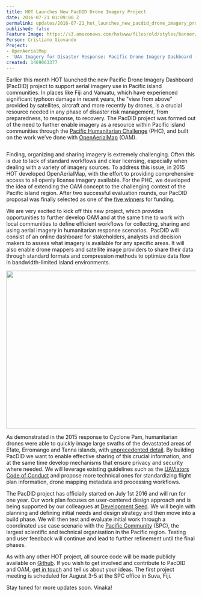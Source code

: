 ```yaml
---
title: HOT Launches New PacDID Drone Imagery Project
date: 2016-07-21 01:09:00 Z
permalink: updates/2016-07-21_hot_launches_new_pacdid_drone_imagery_project
published: false
Feature Image: https://s3.amazonaws.com/hotwww/files/old/styles/banner/public/PacDID-Vanuatu.jpg
Person: Cristiano Giovando
Project:
- OpenAerialMap
- 'UAV Imagery for Disaster Response: Pacific Drone Imagery Dashboard (PacDID)'
created: 1469063377
---
```


<p>Earlier this month HOT launched the new Pacific Drone Imagery Dashboard (PacDID) project to support aerial imagery use in Pacific island communities. In places like Fiji and Vanuatu, which have experienced significant typhoon damage in recent years, the "view from above" provided by satellites, aircraft and more recently by drones, is a crucial resource needed in any phase of disaster risk management, from preparedness, to response, to recovery. The PacDID project was formed out of the need to further enable imagery as a resource within Pacific island communities through the <a href="http://pacifichumanitarianchallenge.org" target="_blank">Pacific Humanitarian Challenge</a> (PHC), and built on the work we’ve done with <a href="http://openaerialmap.org/" target="_blank">OpenAerialMap</a> (OAM).&nbsp;&nbsp;</p><p><img style="font-style: normal; font-variant: normal; font-weight: normal; font-size: 14px; line-height: 21px; font-family: 'Open Sans', Arial, sans-serif;" src="https://s3.amazonaws.com/hotwww/files/old/PacDID-PHC.jpg" alt="" style="width:800px;height:357px"></p><p>Finding, organizing and sharing imagery is extremely challenging. Often this is due to lack of standard workflows and clear licensing, especially when dealing with a variety of imagery sources. To address this issue, in 2015 HOT developed OpenAerialMap, with the effort to providing comprehensive access to all openly license imagery available. For the PHC, we developed the idea of extending the OAM concept to the challenging context of the Pacific island region. After two successful evaluation rounds, our PacDID proposal was finally selected as one of the <a href="http://pacifichumanitarianchallenge.org/winners/" target="_blank">five winners</a> for funding.</p><p>We are very excited to kick off this new project, which provides opportunities to further develop OAM and at the same time to work with local communities to define efficient workflows for collecting, sharing and using aerial imagery in humanitarian response scenarios. &nbsp;PacDID will consist of an online dashboard for stakeholders, analysts and decision makers to assess what imagery is available for any specific areas. It will also enable drone mappers and satellite image providers to share their data through standard formats and compression methods to optimize data flow in bandwidth-limited island environments.</p><p><img src="https://s3.amazonaws.com/hotwww/files/old/PacDID-OAM.jpg" alt="" style="width:800px;height:418px"></p><p>As demonstrated in the 2015 response to Cyclone Pam, humanitarian drones were able to quickly image large swaths of the devastated areas of Efate, Erromango and Tanna islands, with <a href="http://news.nationalgeographic.com/2015/04/150406-vanuatu-cyclone-pam-relief-drones-uavs-crisis-mapping-patrick-meier/" target="_blank">unprecedented detail</a>. By building PacDID we want to enable effective sharing of this crucial information, and at the same time develop mechanisms that ensure privacy and security where needed. We will leverage existing guidelines such as the <a href="http://uaviators.org/docs" target="_blank">UAViators Code of Conduct</a> and propose more technical ones for standardizing flight plan information, drone mapping metadata and processing workflows.</p><p>The PacDID project has officially started on July 1st 2016 and will run for one year. Our work plan focuses on user-centered design approach and is being supported by our colleagues at <a href="https://developmentseed.org/blog/2016/05/16/fast-valuable-ux-research/" target="_blank">Development Seed</a>. We will begin with planning and defining initial needs and design strategy and then move into a build phase. We will then test and evaluate initial work through a coordinated use case scenario with the <a href="http://www.spc.int/" target="_blank">Pacific Community</a> (SPC), the largest scientific and technical organisation in the Pacific region. Testing and user feedback will continue and lead to further refinement until the final phases.</p><p>As with any other HOT project, all source code will be made publicly available on <a href="https://github.com/hotosm" target="_blank">Github</a>. If you wish to get involved and contribute to PacDID and OAM, <a href="https://twitter.com/hotosm" target="_blank">get in touch</a> and tell us about your ideas. The first project meeting is scheduled for August 3-5 at the SPC office in Suva, Fiji.</p><p>Stay tuned for more updates soon. Vinaka!</p><p>&nbsp;</p>
